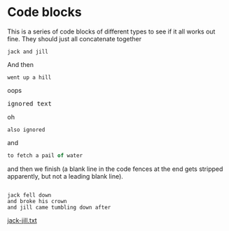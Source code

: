 # Code blocks

This is a series of code blocks of different types to see if it all works out
fine. They should just all concatenate together

    jack and jill

And then 

```
went up a hill
```

oops

<pre>
ignored text
</pre>

oh

```ignore
also ignored
```

and 

```js
to fetch a pail of water
```

and then we finish (a blank line in the code fences at the end gets stripped
apparently, but not a leading blank line).

```

jack fell down
and broke his crown
and jill came tumbling down after

```


[jack-jill.txt](# "save: sub(jack, j, k)")
